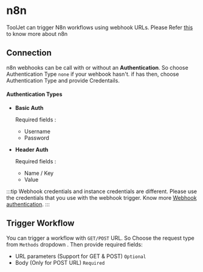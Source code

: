 
# n8n

ToolJet can trigger N8n workflows using webhook URLs. Please Refer [this](https://docs.n8n.io/) to know more about n8n

## Connection

n8n webhooks can be call with or without an **Authentication**. So choose Authentication Type `none` if your wehbook hasn't. if has then, choose Authentication Type and provide Credentails.

#### Authentication Types
- **Basic Auth**

    Required fields :
    - Username
    - Password

- **Header Auth**

    Required fields :
    - Name / Key
    - Value  

:::tip
Webhook credentials and instance credentials are different. Please use the credentials that you use with the webhook trigger. Know more [Webhook authentication]( https://docs.n8n.io/nodes/n8n-nodes-base.webhook/#:~:text=then%20gets%20deactivated.-,Authentication,-%3A%20The%20Webhook%20node ).
:::

## Trigger Workflow

You can trigger a workflow with `GET/POST` URL. So Choose the request type from `Methods` dropdown . Then provide required fields:

- URL parameters (Support for GET & POST) `Optional`
- Body (Only for POST URL) `Required`